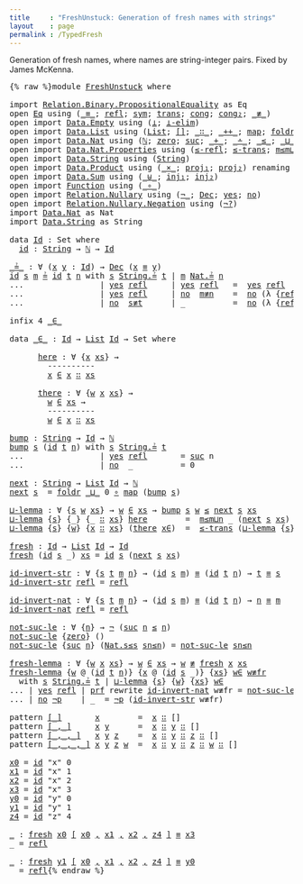 ```yaml
---
title     : "FreshUnstuck: Generation of fresh names with strings"
layout    : page
permalink : /TypedFresh
---
```


Generation of fresh names, where names are string-integer pairs.
Fixed by James McKenna.

<pre class="Agda">{% raw %}<a id="221" class="Keyword">module</a> <a id="228" href="{% endraw %}{{ site.baseurl }}{% link out/FreshUnstuck.md %}{% raw %}" class="Module">FreshUnstuck</a> <a id="241" class="Keyword">where</a>

<a id="248" class="Keyword">import</a> <a id="255" href="https://agda.github.io/agda-stdlib/Relation.Binary.PropositionalEquality.html" class="Module">Relation.Binary.PropositionalEquality</a> <a id="293" class="Symbol">as</a> <a id="296" class="Module">Eq</a>
<a id="299" class="Keyword">open</a> <a id="304" href="https://agda.github.io/agda-stdlib/Relation.Binary.PropositionalEquality.html" class="Module">Eq</a> <a id="307" class="Keyword">using</a> <a id="313" class="Symbol">(</a><a id="314" href="https://agda.github.io/agda-stdlib/Agda.Builtin.Equality.html#83" class="Datatype Operator">_≡_</a><a id="317" class="Symbol">;</a> <a id="319" href="https://agda.github.io/agda-stdlib/Agda.Builtin.Equality.html#140" class="InductiveConstructor">refl</a><a id="323" class="Symbol">;</a> <a id="325" href="https://agda.github.io/agda-stdlib/Relation.Binary.PropositionalEquality.Core.html#565" class="Function">sym</a><a id="328" class="Symbol">;</a> <a id="330" href="https://agda.github.io/agda-stdlib/Relation.Binary.PropositionalEquality.Core.html#632" class="Function">trans</a><a id="335" class="Symbol">;</a> <a id="337" href="https://agda.github.io/agda-stdlib/Relation.Binary.PropositionalEquality.html#981" class="Function">cong</a><a id="341" class="Symbol">;</a> <a id="343" href="https://agda.github.io/agda-stdlib/Relation.Binary.PropositionalEquality.html#1219" class="Function">cong₂</a><a id="348" class="Symbol">;</a> <a id="350" href="https://agda.github.io/agda-stdlib/Relation.Binary.Core.html#4493" class="Function Operator">_≢_</a><a id="353" class="Symbol">)</a>
<a id="355" class="Keyword">open</a> <a id="360" class="Keyword">import</a> <a id="367" href="https://agda.github.io/agda-stdlib/Data.Empty.html" class="Module">Data.Empty</a> <a id="378" class="Keyword">using</a> <a id="384" class="Symbol">(</a><a id="385" href="https://agda.github.io/agda-stdlib/Data.Empty.html#243" class="Datatype">⊥</a><a id="386" class="Symbol">;</a> <a id="388" href="https://agda.github.io/agda-stdlib/Data.Empty.html#360" class="Function">⊥-elim</a><a id="394" class="Symbol">)</a>
<a id="396" class="Keyword">open</a> <a id="401" class="Keyword">import</a> <a id="408" href="https://agda.github.io/agda-stdlib/Data.List.html" class="Module">Data.List</a> <a id="418" class="Keyword">using</a> <a id="424" class="Symbol">(</a><a id="425" href="https://agda.github.io/agda-stdlib/Agda.Builtin.List.html#80" class="Datatype">List</a><a id="429" class="Symbol">;</a> <a id="431" href="https://agda.github.io/agda-stdlib/Data.List.Base.html#7335" class="InductiveConstructor">[]</a><a id="433" class="Symbol">;</a> <a id="435" href="https://agda.github.io/agda-stdlib/Agda.Builtin.List.html#132" class="InductiveConstructor Operator">_∷_</a><a id="438" class="Symbol">;</a> <a id="440" href="https://agda.github.io/agda-stdlib/Data.List.Base.html#1336" class="Function Operator">_++_</a><a id="444" class="Symbol">;</a> <a id="446" href="https://agda.github.io/agda-stdlib/Data.List.Base.html#1002" class="Function">map</a><a id="449" class="Symbol">;</a> <a id="451" href="https://agda.github.io/agda-stdlib/Data.List.Base.html#2325" class="Function">foldr</a><a id="456" class="Symbol">;</a> <a id="458" href="https://agda.github.io/agda-stdlib/Data.List.Base.html#6486" class="Function">filter</a><a id="464" class="Symbol">)</a>
<a id="466" class="Keyword">open</a> <a id="471" class="Keyword">import</a> <a id="478" href="https://agda.github.io/agda-stdlib/Data.Nat.html" class="Module">Data.Nat</a> <a id="487" class="Keyword">using</a> <a id="493" class="Symbol">(</a><a id="494" href="https://agda.github.io/agda-stdlib/Agda.Builtin.Nat.html#97" class="Datatype">ℕ</a><a id="495" class="Symbol">;</a> <a id="497" href="https://agda.github.io/agda-stdlib/Agda.Builtin.Nat.html#115" class="InductiveConstructor">zero</a><a id="501" class="Symbol">;</a> <a id="503" href="https://agda.github.io/agda-stdlib/Agda.Builtin.Nat.html#128" class="InductiveConstructor">suc</a><a id="506" class="Symbol">;</a> <a id="508" href="https://agda.github.io/agda-stdlib/Agda.Builtin.Nat.html#230" class="Primitive Operator">_+_</a><a id="511" class="Symbol">;</a> <a id="513" href="https://agda.github.io/agda-stdlib/Agda.Builtin.Nat.html#320" class="Primitive Operator">_∸_</a><a id="516" class="Symbol">;</a> <a id="518" href="https://agda.github.io/agda-stdlib/Data.Nat.Base.html#802" class="Datatype Operator">_≤_</a><a id="521" class="Symbol">;</a> <a id="523" href="https://agda.github.io/agda-stdlib/Data.Nat.Base.html#2305" class="Function Operator">_⊔_</a><a id="526" class="Symbol">)</a>
<a id="528" class="Keyword">open</a> <a id="533" class="Keyword">import</a> <a id="540" href="https://agda.github.io/agda-stdlib/Data.Nat.Properties.html" class="Module">Data.Nat.Properties</a> <a id="560" class="Keyword">using</a> <a id="566" class="Symbol">(</a><a id="567" href="https://agda.github.io/agda-stdlib/Data.Nat.Properties.html#1888" class="Function">≤-refl</a><a id="573" class="Symbol">;</a> <a id="575" href="https://agda.github.io/agda-stdlib/Data.Nat.Properties.html#2081" class="Function">≤-trans</a><a id="582" class="Symbol">;</a> <a id="584" href="https://agda.github.io/agda-stdlib/Data.Nat.Properties.html#23310" class="Function">m≤m⊔n</a><a id="589" class="Symbol">;</a> <a id="591" href="https://agda.github.io/agda-stdlib/Data.Nat.Properties.html#23436" class="Function">n≤m⊔n</a><a id="596" class="Symbol">;</a> <a id="598" href="https://agda.github.io/agda-stdlib/Data.Nat.Properties.html#3662" class="Function">1+n≰n</a><a id="603" class="Symbol">)</a>
<a id="605" class="Keyword">open</a> <a id="610" class="Keyword">import</a> <a id="617" href="https://agda.github.io/agda-stdlib/Data.String.html" class="Module">Data.String</a> <a id="629" class="Keyword">using</a> <a id="635" class="Symbol">(</a><a id="636" href="https://agda.github.io/agda-stdlib/Agda.Builtin.String.html#165" class="Postulate">String</a><a id="642" class="Symbol">)</a>
<a id="644" class="Keyword">open</a> <a id="649" class="Keyword">import</a> <a id="656" href="https://agda.github.io/agda-stdlib/Data.Product.html" class="Module">Data.Product</a> <a id="669" class="Keyword">using</a> <a id="675" class="Symbol">(</a><a id="676" href="https://agda.github.io/agda-stdlib/Data.Product.html#1329" class="Function Operator">_×_</a><a id="679" class="Symbol">;</a> <a id="681" href="https://agda.github.io/agda-stdlib/Data.Product.html#559" class="Field">proj₁</a><a id="686" class="Symbol">;</a> <a id="688" href="https://agda.github.io/agda-stdlib/Data.Product.html#573" class="Field">proj₂</a><a id="693" class="Symbol">)</a> <a id="695" class="Keyword">renaming</a> <a id="704" class="Symbol">(</a><a id="705" href="https://agda.github.io/agda-stdlib/Data.Product.html#543" class="InductiveConstructor Operator">_,_</a> <a id="709" class="Symbol">to</a> <a id="712" href="https://agda.github.io/agda-stdlib/Data.Product.html#543" class="InductiveConstructor Operator">⟨_,_⟩</a><a id="717" class="Symbol">)</a>
<a id="719" class="Keyword">open</a> <a id="724" class="Keyword">import</a> <a id="731" href="https://agda.github.io/agda-stdlib/Data.Sum.html" class="Module">Data.Sum</a> <a id="740" class="Keyword">using</a> <a id="746" class="Symbol">(</a><a id="747" href="https://agda.github.io/agda-stdlib/Data.Sum.html#508" class="Datatype Operator">_⊎_</a><a id="750" class="Symbol">;</a> <a id="752" href="https://agda.github.io/agda-stdlib/Data.Sum.html#564" class="InductiveConstructor">inj₁</a><a id="756" class="Symbol">;</a> <a id="758" href="https://agda.github.io/agda-stdlib/Data.Sum.html#589" class="InductiveConstructor">inj₂</a><a id="762" class="Symbol">)</a>
<a id="764" class="Keyword">open</a> <a id="769" class="Keyword">import</a> <a id="776" href="https://agda.github.io/agda-stdlib/Function.html" class="Module">Function</a> <a id="785" class="Keyword">using</a> <a id="791" class="Symbol">(</a><a id="792" href="https://agda.github.io/agda-stdlib/Function.html#748" class="Function Operator">_∘_</a><a id="795" class="Symbol">)</a>
<a id="797" class="Keyword">open</a> <a id="802" class="Keyword">import</a> <a id="809" href="https://agda.github.io/agda-stdlib/Relation.Nullary.html" class="Module">Relation.Nullary</a> <a id="826" class="Keyword">using</a> <a id="832" class="Symbol">(</a><a id="833" href="https://agda.github.io/agda-stdlib/Relation.Nullary.html#464" class="Function Operator">¬_</a><a id="835" class="Symbol">;</a> <a id="837" href="https://agda.github.io/agda-stdlib/Relation.Nullary.html#534" class="Datatype">Dec</a><a id="840" class="Symbol">;</a> <a id="842" href="https://agda.github.io/agda-stdlib/Relation.Nullary.html#570" class="InductiveConstructor">yes</a><a id="845" class="Symbol">;</a> <a id="847" href="https://agda.github.io/agda-stdlib/Relation.Nullary.html#597" class="InductiveConstructor">no</a><a id="849" class="Symbol">)</a>
<a id="851" class="Keyword">open</a> <a id="856" class="Keyword">import</a> <a id="863" href="https://agda.github.io/agda-stdlib/Relation.Nullary.Negation.html" class="Module">Relation.Nullary.Negation</a> <a id="889" class="Keyword">using</a> <a id="895" class="Symbol">(</a><a id="896" href="https://agda.github.io/agda-stdlib/Relation.Nullary.Negation.html#986" class="Function">¬?</a><a id="898" class="Symbol">)</a>
<a id="900" class="Keyword">import</a> <a id="907" href="https://agda.github.io/agda-stdlib/Data.Nat.html" class="Module">Data.Nat</a> <a id="916" class="Symbol">as</a> <a id="919" class="Module">Nat</a>
<a id="923" class="Keyword">import</a> <a id="930" href="https://agda.github.io/agda-stdlib/Data.String.html" class="Module">Data.String</a> <a id="942" class="Symbol">as</a> <a id="945" class="Module">String</a>

<a id="953" class="Keyword">data</a> <a id="Id"></a><a id="958" href="{% endraw %}{{ site.baseurl }}{% link out/FreshUnstuck.md %}{% raw %}#958" class="Datatype">Id</a> <a id="961" class="Symbol">:</a> <a id="963" class="PrimitiveType">Set</a> <a id="967" class="Keyword">where</a>
  <a id="Id.id"></a><a id="975" href="{% endraw %}{{ site.baseurl }}{% link out/FreshUnstuck.md %}{% raw %}#975" class="InductiveConstructor">id</a> <a id="978" class="Symbol">:</a> <a id="980" href="https://agda.github.io/agda-stdlib/Agda.Builtin.String.html#165" class="Postulate">String</a> <a id="987" class="Symbol">→</a> <a id="989" href="https://agda.github.io/agda-stdlib/Agda.Builtin.Nat.html#97" class="Datatype">ℕ</a> <a id="991" class="Symbol">→</a> <a id="993" href="{% endraw %}{{ site.baseurl }}{% link out/FreshUnstuck.md %}{% raw %}#958" class="Datatype">Id</a>

<a id="_≟_"></a><a id="997" href="{% endraw %}{{ site.baseurl }}{% link out/FreshUnstuck.md %}{% raw %}#997" class="Function Operator">_≟_</a> <a id="1001" class="Symbol">:</a> <a id="1003" class="Symbol">∀</a> <a id="1005" class="Symbol">(</a><a id="1006" href="{% endraw %}{{ site.baseurl }}{% link out/FreshUnstuck.md %}{% raw %}#1006" class="Bound">x</a> <a id="1008" href="{% endraw %}{{ site.baseurl }}{% link out/FreshUnstuck.md %}{% raw %}#1008" class="Bound">y</a> <a id="1010" class="Symbol">:</a> <a id="1012" href="{% endraw %}{{ site.baseurl }}{% link out/FreshUnstuck.md %}{% raw %}#958" class="Datatype">Id</a><a id="1014" class="Symbol">)</a> <a id="1016" class="Symbol">→</a> <a id="1018" href="https://agda.github.io/agda-stdlib/Relation.Nullary.html#534" class="Datatype">Dec</a> <a id="1022" class="Symbol">(</a><a id="1023" href="{% endraw %}{{ site.baseurl }}{% link out/FreshUnstuck.md %}{% raw %}#1006" class="Bound">x</a> <a id="1025" href="https://agda.github.io/agda-stdlib/Agda.Builtin.Equality.html#83" class="Datatype Operator">≡</a> <a id="1027" href="{% endraw %}{{ site.baseurl }}{% link out/FreshUnstuck.md %}{% raw %}#1008" class="Bound">y</a><a id="1028" class="Symbol">)</a>
<a id="1030" href="{% endraw %}{{ site.baseurl }}{% link out/FreshUnstuck.md %}{% raw %}#975" class="InductiveConstructor">id</a> <a id="1033" href="{% endraw %}{{ site.baseurl }}{% link out/FreshUnstuck.md %}{% raw %}#1033" class="Bound">s</a> <a id="1035" href="{% endraw %}{{ site.baseurl }}{% link out/FreshUnstuck.md %}{% raw %}#1035" class="Bound">m</a> <a id="1037" href="{% endraw %}{{ site.baseurl }}{% link out/FreshUnstuck.md %}{% raw %}#997" class="Function Operator">≟</a> <a id="1039" href="{% endraw %}{{ site.baseurl }}{% link out/FreshUnstuck.md %}{% raw %}#975" class="InductiveConstructor">id</a> <a id="1042" href="{% endraw %}{{ site.baseurl }}{% link out/FreshUnstuck.md %}{% raw %}#1042" class="Bound">t</a> <a id="1044" href="{% endraw %}{{ site.baseurl }}{% link out/FreshUnstuck.md %}{% raw %}#1044" class="Bound">n</a> <a id="1046" class="Keyword">with</a> <a id="1051" href="{% endraw %}{{ site.baseurl }}{% link out/FreshUnstuck.md %}{% raw %}#1033" class="Bound">s</a> <a id="1053" href="https://agda.github.io/agda-stdlib/Data.String.html#1195" class="Function Operator">String.≟</a> <a id="1062" href="{% endraw %}{{ site.baseurl }}{% link out/FreshUnstuck.md %}{% raw %}#1042" class="Bound">t</a> <a id="1064" class="Symbol">|</a> <a id="1066" href="{% endraw %}{{ site.baseurl }}{% link out/FreshUnstuck.md %}{% raw %}#1035" class="Bound">m</a> <a id="1068" href="https://agda.github.io/agda-stdlib/Data.Nat.Base.html#2869" class="Function Operator">Nat.≟</a> <a id="1074" href="{% endraw %}{{ site.baseurl }}{% link out/FreshUnstuck.md %}{% raw %}#1044" class="Bound">n</a>
<a id="1076" class="Symbol">...</a>                <a id="1095" class="Symbol">|</a> <a id="1097" href="https://agda.github.io/agda-stdlib/Relation.Nullary.html#570" class="InductiveConstructor">yes</a> <a id="1101" href="https://agda.github.io/agda-stdlib/Agda.Builtin.Equality.html#140" class="InductiveConstructor">refl</a>     <a id="1110" class="Symbol">|</a> <a id="1112" href="https://agda.github.io/agda-stdlib/Relation.Nullary.html#570" class="InductiveConstructor">yes</a> <a id="1116" href="https://agda.github.io/agda-stdlib/Agda.Builtin.Equality.html#140" class="InductiveConstructor">refl</a>   <a id="1123" class="Symbol">=</a>  <a id="1126" href="https://agda.github.io/agda-stdlib/Relation.Nullary.html#570" class="InductiveConstructor">yes</a> <a id="1130" href="https://agda.github.io/agda-stdlib/Agda.Builtin.Equality.html#140" class="InductiveConstructor">refl</a>
<a id="1135" class="Symbol">...</a>                <a id="1154" class="Symbol">|</a> <a id="1156" href="https://agda.github.io/agda-stdlib/Relation.Nullary.html#570" class="InductiveConstructor">yes</a> <a id="1160" href="https://agda.github.io/agda-stdlib/Agda.Builtin.Equality.html#140" class="InductiveConstructor">refl</a>     <a id="1169" class="Symbol">|</a> <a id="1171" href="https://agda.github.io/agda-stdlib/Relation.Nullary.html#597" class="InductiveConstructor">no</a>  <a id="1175" href="{% endraw %}{{ site.baseurl }}{% link out/FreshUnstuck.md %}{% raw %}#1175" class="Bound">m≢n</a>    <a id="1182" class="Symbol">=</a>  <a id="1185" href="https://agda.github.io/agda-stdlib/Relation.Nullary.html#597" class="InductiveConstructor">no</a> <a id="1188" class="Symbol">(λ</a> <a id="1191" class="Symbol">{</a><a id="1192" href="https://agda.github.io/agda-stdlib/Agda.Builtin.Equality.html#140" class="InductiveConstructor">refl</a> <a id="1197" class="Symbol">→</a> <a id="1199" href="{% endraw %}{{ site.baseurl }}{% link out/FreshUnstuck.md %}{% raw %}#1175" class="Bound">m≢n</a> <a id="1203" href="https://agda.github.io/agda-stdlib/Agda.Builtin.Equality.html#140" class="InductiveConstructor">refl</a><a id="1207" class="Symbol">})</a>
<a id="1210" class="Symbol">...</a>                <a id="1229" class="Symbol">|</a> <a id="1231" href="https://agda.github.io/agda-stdlib/Relation.Nullary.html#597" class="InductiveConstructor">no</a>  <a id="1235" href="{% endraw %}{{ site.baseurl }}{% link out/FreshUnstuck.md %}{% raw %}#1235" class="Bound">s≢t</a>      <a id="1244" class="Symbol">|</a> <a id="1246" class="Symbol">_</a>          <a id="1257" class="Symbol">=</a>  <a id="1260" href="https://agda.github.io/agda-stdlib/Relation.Nullary.html#597" class="InductiveConstructor">no</a> <a id="1263" class="Symbol">(λ</a> <a id="1266" class="Symbol">{</a><a id="1267" href="https://agda.github.io/agda-stdlib/Agda.Builtin.Equality.html#140" class="InductiveConstructor">refl</a> <a id="1272" class="Symbol">→</a> <a id="1274" href="{% endraw %}{{ site.baseurl }}{% link out/FreshUnstuck.md %}{% raw %}#1235" class="Bound">s≢t</a> <a id="1278" href="https://agda.github.io/agda-stdlib/Agda.Builtin.Equality.html#140" class="InductiveConstructor">refl</a><a id="1282" class="Symbol">})</a>

<a id="1286" class="Keyword">infix</a> <a id="1292" class="Number">4</a> <a id="1294" href="{% endraw %}{{ site.baseurl }}{% link out/FreshUnstuck.md %}{% raw %}#1304" class="Datatype Operator">_∈_</a>

<a id="1299" class="Keyword">data</a> <a id="_∈_"></a><a id="1304" href="{% endraw %}{{ site.baseurl }}{% link out/FreshUnstuck.md %}{% raw %}#1304" class="Datatype Operator">_∈_</a> <a id="1308" class="Symbol">:</a> <a id="1310" href="{% endraw %}{{ site.baseurl }}{% link out/FreshUnstuck.md %}{% raw %}#958" class="Datatype">Id</a> <a id="1313" class="Symbol">→</a> <a id="1315" href="https://agda.github.io/agda-stdlib/Agda.Builtin.List.html#80" class="Datatype">List</a> <a id="1320" href="{% endraw %}{{ site.baseurl }}{% link out/FreshUnstuck.md %}{% raw %}#958" class="Datatype">Id</a> <a id="1323" class="Symbol">→</a> <a id="1325" class="PrimitiveType">Set</a> <a id="1329" class="Keyword">where</a>

      <a id="_∈_.here"></a><a id="1342" href="{% endraw %}{{ site.baseurl }}{% link out/FreshUnstuck.md %}{% raw %}#1342" class="InductiveConstructor">here</a> <a id="1347" class="Symbol">:</a> <a id="1349" class="Symbol">∀</a> <a id="1351" class="Symbol">{</a><a id="1352" href="{% endraw %}{{ site.baseurl }}{% link out/FreshUnstuck.md %}{% raw %}#1352" class="Bound">x</a> <a id="1354" href="{% endraw %}{{ site.baseurl }}{% link out/FreshUnstuck.md %}{% raw %}#1354" class="Bound">xs</a><a id="1356" class="Symbol">}</a> <a id="1358" class="Symbol">→</a>
        <a id="1368" class="Comment">----------</a>
        <a id="1387" href="{% endraw %}{{ site.baseurl }}{% link out/FreshUnstuck.md %}{% raw %}#1352" class="Bound">x</a> <a id="1389" href="{% endraw %}{{ site.baseurl }}{% link out/FreshUnstuck.md %}{% raw %}#1304" class="Datatype Operator">∈</a> <a id="1391" href="{% endraw %}{{ site.baseurl }}{% link out/FreshUnstuck.md %}{% raw %}#1352" class="Bound">x</a> <a id="1393" href="https://agda.github.io/agda-stdlib/Agda.Builtin.List.html#132" class="InductiveConstructor Operator">∷</a> <a id="1395" href="{% endraw %}{{ site.baseurl }}{% link out/FreshUnstuck.md %}{% raw %}#1354" class="Bound">xs</a>
        
      <a id="_∈_.there"></a><a id="1413" href="{% endraw %}{{ site.baseurl }}{% link out/FreshUnstuck.md %}{% raw %}#1413" class="InductiveConstructor">there</a> <a id="1419" class="Symbol">:</a> <a id="1421" class="Symbol">∀</a> <a id="1423" class="Symbol">{</a><a id="1424" href="{% endraw %}{{ site.baseurl }}{% link out/FreshUnstuck.md %}{% raw %}#1424" class="Bound">w</a> <a id="1426" href="{% endraw %}{{ site.baseurl }}{% link out/FreshUnstuck.md %}{% raw %}#1426" class="Bound">x</a> <a id="1428" href="{% endraw %}{{ site.baseurl }}{% link out/FreshUnstuck.md %}{% raw %}#1428" class="Bound">xs</a><a id="1430" class="Symbol">}</a> <a id="1432" class="Symbol">→</a>
        <a id="1442" href="{% endraw %}{{ site.baseurl }}{% link out/FreshUnstuck.md %}{% raw %}#1424" class="Bound">w</a> <a id="1444" href="{% endraw %}{{ site.baseurl }}{% link out/FreshUnstuck.md %}{% raw %}#1304" class="Datatype Operator">∈</a> <a id="1446" href="{% endraw %}{{ site.baseurl }}{% link out/FreshUnstuck.md %}{% raw %}#1428" class="Bound">xs</a> <a id="1449" class="Symbol">→</a>
        <a id="1459" class="Comment">----------</a>
        <a id="1478" href="{% endraw %}{{ site.baseurl }}{% link out/FreshUnstuck.md %}{% raw %}#1424" class="Bound">w</a> <a id="1480" href="{% endraw %}{{ site.baseurl }}{% link out/FreshUnstuck.md %}{% raw %}#1304" class="Datatype Operator">∈</a> <a id="1482" href="{% endraw %}{{ site.baseurl }}{% link out/FreshUnstuck.md %}{% raw %}#1426" class="Bound">x</a> <a id="1484" href="https://agda.github.io/agda-stdlib/Agda.Builtin.List.html#132" class="InductiveConstructor Operator">∷</a> <a id="1486" href="{% endraw %}{{ site.baseurl }}{% link out/FreshUnstuck.md %}{% raw %}#1428" class="Bound">xs</a>

<a id="bump"></a><a id="1490" href="{% endraw %}{{ site.baseurl }}{% link out/FreshUnstuck.md %}{% raw %}#1490" class="Function">bump</a> <a id="1495" class="Symbol">:</a> <a id="1497" href="https://agda.github.io/agda-stdlib/Agda.Builtin.String.html#165" class="Postulate">String</a> <a id="1504" class="Symbol">→</a> <a id="1506" href="{% endraw %}{{ site.baseurl }}{% link out/FreshUnstuck.md %}{% raw %}#958" class="Datatype">Id</a> <a id="1509" class="Symbol">→</a> <a id="1511" href="https://agda.github.io/agda-stdlib/Agda.Builtin.Nat.html#97" class="Datatype">ℕ</a>
<a id="1513" href="{% endraw %}{{ site.baseurl }}{% link out/FreshUnstuck.md %}{% raw %}#1490" class="Function">bump</a> <a id="1518" href="{% endraw %}{{ site.baseurl }}{% link out/FreshUnstuck.md %}{% raw %}#1518" class="Bound">s</a> <a id="1520" class="Symbol">(</a><a id="1521" href="{% endraw %}{{ site.baseurl }}{% link out/FreshUnstuck.md %}{% raw %}#975" class="InductiveConstructor">id</a> <a id="1524" href="{% endraw %}{{ site.baseurl }}{% link out/FreshUnstuck.md %}{% raw %}#1524" class="Bound">t</a> <a id="1526" href="{% endraw %}{{ site.baseurl }}{% link out/FreshUnstuck.md %}{% raw %}#1526" class="Bound">n</a><a id="1527" class="Symbol">)</a> <a id="1529" class="Keyword">with</a> <a id="1534" href="{% endraw %}{{ site.baseurl }}{% link out/FreshUnstuck.md %}{% raw %}#1518" class="Bound">s</a> <a id="1536" href="https://agda.github.io/agda-stdlib/Data.String.html#1195" class="Function Operator">String.≟</a> <a id="1545" href="{% endraw %}{{ site.baseurl }}{% link out/FreshUnstuck.md %}{% raw %}#1524" class="Bound">t</a>
<a id="1547" class="Symbol">...</a>                <a id="1566" class="Symbol">|</a> <a id="1568" href="https://agda.github.io/agda-stdlib/Relation.Nullary.html#570" class="InductiveConstructor">yes</a> <a id="1572" href="https://agda.github.io/agda-stdlib/Agda.Builtin.Equality.html#140" class="InductiveConstructor">refl</a>       <a id="1583" class="Symbol">=</a> <a id="1585" href="https://agda.github.io/agda-stdlib/Agda.Builtin.Nat.html#128" class="InductiveConstructor">suc</a> <a id="1589" class="Bound">n</a>
<a id="1591" class="Symbol">...</a>                <a id="1610" class="Symbol">|</a> <a id="1612" href="https://agda.github.io/agda-stdlib/Relation.Nullary.html#597" class="InductiveConstructor">no</a>  <a id="1616" class="Symbol">_</a>          <a id="1627" class="Symbol">=</a> <a id="1629" class="Number">0</a>

<a id="next"></a><a id="1632" href="{% endraw %}{{ site.baseurl }}{% link out/FreshUnstuck.md %}{% raw %}#1632" class="Function">next</a> <a id="1637" class="Symbol">:</a> <a id="1639" href="https://agda.github.io/agda-stdlib/Agda.Builtin.String.html#165" class="Postulate">String</a> <a id="1646" class="Symbol">→</a> <a id="1648" href="https://agda.github.io/agda-stdlib/Agda.Builtin.List.html#80" class="Datatype">List</a> <a id="1653" href="{% endraw %}{{ site.baseurl }}{% link out/FreshUnstuck.md %}{% raw %}#958" class="Datatype">Id</a> <a id="1656" class="Symbol">→</a> <a id="1658" href="https://agda.github.io/agda-stdlib/Agda.Builtin.Nat.html#97" class="Datatype">ℕ</a>
<a id="1660" href="{% endraw %}{{ site.baseurl }}{% link out/FreshUnstuck.md %}{% raw %}#1632" class="Function">next</a> <a id="1665" href="{% endraw %}{{ site.baseurl }}{% link out/FreshUnstuck.md %}{% raw %}#1665" class="Bound">s</a>  <a id="1668" class="Symbol">=</a> <a id="1670" href="https://agda.github.io/agda-stdlib/Data.List.Base.html#2325" class="Function">foldr</a> <a id="1676" href="https://agda.github.io/agda-stdlib/Data.Nat.Base.html#2305" class="Function Operator">_⊔_</a> <a id="1680" class="Number">0</a> <a id="1682" href="https://agda.github.io/agda-stdlib/Function.html#748" class="Function Operator">∘</a> <a id="1684" href="https://agda.github.io/agda-stdlib/Data.List.Base.html#1002" class="Function">map</a> <a id="1688" class="Symbol">(</a><a id="1689" href="{% endraw %}{{ site.baseurl }}{% link out/FreshUnstuck.md %}{% raw %}#1490" class="Function">bump</a> <a id="1694" href="{% endraw %}{{ site.baseurl }}{% link out/FreshUnstuck.md %}{% raw %}#1665" class="Bound">s</a><a id="1695" class="Symbol">)</a>

<a id="⊔-lemma"></a><a id="1698" href="{% endraw %}{{ site.baseurl }}{% link out/FreshUnstuck.md %}{% raw %}#1698" class="Function">⊔-lemma</a> <a id="1706" class="Symbol">:</a> <a id="1708" class="Symbol">∀</a> <a id="1710" class="Symbol">{</a><a id="1711" href="{% endraw %}{{ site.baseurl }}{% link out/FreshUnstuck.md %}{% raw %}#1711" class="Bound">s</a> <a id="1713" href="{% endraw %}{{ site.baseurl }}{% link out/FreshUnstuck.md %}{% raw %}#1713" class="Bound">w</a> <a id="1715" href="{% endraw %}{{ site.baseurl }}{% link out/FreshUnstuck.md %}{% raw %}#1715" class="Bound">xs</a><a id="1717" class="Symbol">}</a> <a id="1719" class="Symbol">→</a> <a id="1721" href="{% endraw %}{{ site.baseurl }}{% link out/FreshUnstuck.md %}{% raw %}#1713" class="Bound">w</a> <a id="1723" href="{% endraw %}{{ site.baseurl }}{% link out/FreshUnstuck.md %}{% raw %}#1304" class="Datatype Operator">∈</a> <a id="1725" href="{% endraw %}{{ site.baseurl }}{% link out/FreshUnstuck.md %}{% raw %}#1715" class="Bound">xs</a> <a id="1728" class="Symbol">→</a> <a id="1730" href="{% endraw %}{{ site.baseurl }}{% link out/FreshUnstuck.md %}{% raw %}#1490" class="Function">bump</a> <a id="1735" href="{% endraw %}{{ site.baseurl }}{% link out/FreshUnstuck.md %}{% raw %}#1711" class="Bound">s</a> <a id="1737" href="{% endraw %}{{ site.baseurl }}{% link out/FreshUnstuck.md %}{% raw %}#1713" class="Bound">w</a> <a id="1739" href="https://agda.github.io/agda-stdlib/Data.Nat.Base.html#802" class="Datatype Operator">≤</a> <a id="1741" href="{% endraw %}{{ site.baseurl }}{% link out/FreshUnstuck.md %}{% raw %}#1632" class="Function">next</a> <a id="1746" href="{% endraw %}{{ site.baseurl }}{% link out/FreshUnstuck.md %}{% raw %}#1711" class="Bound">s</a> <a id="1748" href="{% endraw %}{{ site.baseurl }}{% link out/FreshUnstuck.md %}{% raw %}#1715" class="Bound">xs</a>
<a id="1751" href="{% endraw %}{{ site.baseurl }}{% link out/FreshUnstuck.md %}{% raw %}#1698" class="Function">⊔-lemma</a> <a id="1759" class="Symbol">{</a><a id="1760" href="{% endraw %}{{ site.baseurl }}{% link out/FreshUnstuck.md %}{% raw %}#1760" class="Bound">s</a><a id="1761" class="Symbol">}</a> <a id="1763" class="Symbol">{_}</a> <a id="1767" class="Symbol">{_</a> <a id="1770" href="https://agda.github.io/agda-stdlib/Agda.Builtin.List.html#132" class="InductiveConstructor Operator">∷</a> <a id="1772" href="{% endraw %}{{ site.baseurl }}{% link out/FreshUnstuck.md %}{% raw %}#1772" class="Bound">xs</a><a id="1774" class="Symbol">}</a> <a id="1776" href="{% endraw %}{{ site.baseurl }}{% link out/FreshUnstuck.md %}{% raw %}#1342" class="InductiveConstructor">here</a>        <a id="1788" class="Symbol">=</a>  <a id="1791" href="https://agda.github.io/agda-stdlib/Data.Nat.Properties.html#23310" class="Function">m≤m⊔n</a> <a id="1797" class="Symbol">_</a> <a id="1799" class="Symbol">(</a><a id="1800" href="{% endraw %}{{ site.baseurl }}{% link out/FreshUnstuck.md %}{% raw %}#1632" class="Function">next</a> <a id="1805" href="{% endraw %}{{ site.baseurl }}{% link out/FreshUnstuck.md %}{% raw %}#1760" class="Bound">s</a> <a id="1807" href="{% endraw %}{{ site.baseurl }}{% link out/FreshUnstuck.md %}{% raw %}#1772" class="Bound">xs</a><a id="1809" class="Symbol">)</a>
<a id="1811" href="{% endraw %}{{ site.baseurl }}{% link out/FreshUnstuck.md %}{% raw %}#1698" class="Function">⊔-lemma</a> <a id="1819" class="Symbol">{</a><a id="1820" href="{% endraw %}{{ site.baseurl }}{% link out/FreshUnstuck.md %}{% raw %}#1820" class="Bound">s</a><a id="1821" class="Symbol">}</a> <a id="1823" class="Symbol">{</a><a id="1824" href="{% endraw %}{{ site.baseurl }}{% link out/FreshUnstuck.md %}{% raw %}#1824" class="Bound">w</a><a id="1825" class="Symbol">}</a> <a id="1827" class="Symbol">{</a><a id="1828" href="{% endraw %}{{ site.baseurl }}{% link out/FreshUnstuck.md %}{% raw %}#1828" class="Bound">x</a> <a id="1830" href="https://agda.github.io/agda-stdlib/Agda.Builtin.List.html#132" class="InductiveConstructor Operator">∷</a> <a id="1832" href="{% endraw %}{{ site.baseurl }}{% link out/FreshUnstuck.md %}{% raw %}#1832" class="Bound">xs</a><a id="1834" class="Symbol">}</a> <a id="1836" class="Symbol">(</a><a id="1837" href="{% endraw %}{{ site.baseurl }}{% link out/FreshUnstuck.md %}{% raw %}#1413" class="InductiveConstructor">there</a> <a id="1843" href="{% endraw %}{{ site.baseurl }}{% link out/FreshUnstuck.md %}{% raw %}#1843" class="Bound">x∈</a><a id="1845" class="Symbol">)</a>  <a id="1848" class="Symbol">=</a>  <a id="1851" href="https://agda.github.io/agda-stdlib/Data.Nat.Properties.html#2081" class="Function">≤-trans</a> <a id="1859" class="Symbol">(</a><a id="1860" href="{% endraw %}{{ site.baseurl }}{% link out/FreshUnstuck.md %}{% raw %}#1698" class="Function">⊔-lemma</a> <a id="1868" class="Symbol">{</a><a id="1869" href="{% endraw %}{{ site.baseurl }}{% link out/FreshUnstuck.md %}{% raw %}#1820" class="Bound">s</a><a id="1870" class="Symbol">}</a> <a id="1872" class="Symbol">{</a><a id="1873" href="{% endraw %}{{ site.baseurl }}{% link out/FreshUnstuck.md %}{% raw %}#1824" class="Bound">w</a><a id="1874" class="Symbol">}</a> <a id="1876" href="{% endraw %}{{ site.baseurl }}{% link out/FreshUnstuck.md %}{% raw %}#1843" class="Bound">x∈</a><a id="1878" class="Symbol">)</a> <a id="1880" class="Symbol">(</a><a id="1881" href="https://agda.github.io/agda-stdlib/Data.Nat.Properties.html#23436" class="Function">n≤m⊔n</a> <a id="1887" class="Symbol">(</a><a id="1888" href="{% endraw %}{{ site.baseurl }}{% link out/FreshUnstuck.md %}{% raw %}#1490" class="Function">bump</a> <a id="1893" href="{% endraw %}{{ site.baseurl }}{% link out/FreshUnstuck.md %}{% raw %}#1820" class="Bound">s</a> <a id="1895" href="{% endraw %}{{ site.baseurl }}{% link out/FreshUnstuck.md %}{% raw %}#1828" class="Bound">x</a><a id="1896" class="Symbol">)</a> <a id="1898" class="Symbol">(</a><a id="1899" href="{% endraw %}{{ site.baseurl }}{% link out/FreshUnstuck.md %}{% raw %}#1632" class="Function">next</a> <a id="1904" href="{% endraw %}{{ site.baseurl }}{% link out/FreshUnstuck.md %}{% raw %}#1820" class="Bound">s</a> <a id="1906" href="{% endraw %}{{ site.baseurl }}{% link out/FreshUnstuck.md %}{% raw %}#1832" class="Bound">xs</a><a id="1908" class="Symbol">))</a> 

<a id="fresh"></a><a id="1913" href="{% endraw %}{{ site.baseurl }}{% link out/FreshUnstuck.md %}{% raw %}#1913" class="Function">fresh</a> <a id="1919" class="Symbol">:</a> <a id="1921" href="{% endraw %}{{ site.baseurl }}{% link out/FreshUnstuck.md %}{% raw %}#958" class="Datatype">Id</a> <a id="1924" class="Symbol">→</a> <a id="1926" href="https://agda.github.io/agda-stdlib/Agda.Builtin.List.html#80" class="Datatype">List</a> <a id="1931" href="{% endraw %}{{ site.baseurl }}{% link out/FreshUnstuck.md %}{% raw %}#958" class="Datatype">Id</a> <a id="1934" class="Symbol">→</a> <a id="1936" href="{% endraw %}{{ site.baseurl }}{% link out/FreshUnstuck.md %}{% raw %}#958" class="Datatype">Id</a>
<a id="1939" href="{% endraw %}{{ site.baseurl }}{% link out/FreshUnstuck.md %}{% raw %}#1913" class="Function">fresh</a> <a id="1945" class="Symbol">(</a><a id="1946" href="{% endraw %}{{ site.baseurl }}{% link out/FreshUnstuck.md %}{% raw %}#975" class="InductiveConstructor">id</a> <a id="1949" href="{% endraw %}{{ site.baseurl }}{% link out/FreshUnstuck.md %}{% raw %}#1949" class="Bound">s</a> <a id="1951" class="Symbol">_)</a> <a id="1954" href="{% endraw %}{{ site.baseurl }}{% link out/FreshUnstuck.md %}{% raw %}#1954" class="Bound">xs</a> <a id="1957" class="Symbol">=</a> <a id="1959" href="{% endraw %}{{ site.baseurl }}{% link out/FreshUnstuck.md %}{% raw %}#975" class="InductiveConstructor">id</a> <a id="1962" href="{% endraw %}{{ site.baseurl }}{% link out/FreshUnstuck.md %}{% raw %}#1949" class="Bound">s</a> <a id="1964" class="Symbol">(</a><a id="1965" href="{% endraw %}{{ site.baseurl }}{% link out/FreshUnstuck.md %}{% raw %}#1632" class="Function">next</a> <a id="1970" href="{% endraw %}{{ site.baseurl }}{% link out/FreshUnstuck.md %}{% raw %}#1949" class="Bound">s</a> <a id="1972" href="{% endraw %}{{ site.baseurl }}{% link out/FreshUnstuck.md %}{% raw %}#1954" class="Bound">xs</a><a id="1974" class="Symbol">)</a>

<a id="id-invert-str"></a><a id="1977" href="{% endraw %}{{ site.baseurl }}{% link out/FreshUnstuck.md %}{% raw %}#1977" class="Function">id-invert-str</a> <a id="1991" class="Symbol">:</a> <a id="1993" class="Symbol">∀</a> <a id="1995" class="Symbol">{</a><a id="1996" href="{% endraw %}{{ site.baseurl }}{% link out/FreshUnstuck.md %}{% raw %}#1996" class="Bound">s</a> <a id="1998" href="{% endraw %}{{ site.baseurl }}{% link out/FreshUnstuck.md %}{% raw %}#1998" class="Bound">t</a> <a id="2000" href="{% endraw %}{{ site.baseurl }}{% link out/FreshUnstuck.md %}{% raw %}#2000" class="Bound">m</a> <a id="2002" href="{% endraw %}{{ site.baseurl }}{% link out/FreshUnstuck.md %}{% raw %}#2002" class="Bound">n</a><a id="2003" class="Symbol">}</a> <a id="2005" class="Symbol">→</a> <a id="2007" class="Symbol">(</a><a id="2008" href="{% endraw %}{{ site.baseurl }}{% link out/FreshUnstuck.md %}{% raw %}#975" class="InductiveConstructor">id</a> <a id="2011" href="{% endraw %}{{ site.baseurl }}{% link out/FreshUnstuck.md %}{% raw %}#1996" class="Bound">s</a> <a id="2013" href="{% endraw %}{{ site.baseurl }}{% link out/FreshUnstuck.md %}{% raw %}#2000" class="Bound">m</a><a id="2014" class="Symbol">)</a> <a id="2016" href="https://agda.github.io/agda-stdlib/Agda.Builtin.Equality.html#83" class="Datatype Operator">≡</a> <a id="2018" class="Symbol">(</a><a id="2019" href="{% endraw %}{{ site.baseurl }}{% link out/FreshUnstuck.md %}{% raw %}#975" class="InductiveConstructor">id</a> <a id="2022" href="{% endraw %}{{ site.baseurl }}{% link out/FreshUnstuck.md %}{% raw %}#1998" class="Bound">t</a> <a id="2024" href="{% endraw %}{{ site.baseurl }}{% link out/FreshUnstuck.md %}{% raw %}#2002" class="Bound">n</a><a id="2025" class="Symbol">)</a> <a id="2027" class="Symbol">→</a> <a id="2029" href="{% endraw %}{{ site.baseurl }}{% link out/FreshUnstuck.md %}{% raw %}#1998" class="Bound">t</a> <a id="2031" href="https://agda.github.io/agda-stdlib/Agda.Builtin.Equality.html#83" class="Datatype Operator">≡</a> <a id="2033" href="{% endraw %}{{ site.baseurl }}{% link out/FreshUnstuck.md %}{% raw %}#1996" class="Bound">s</a>
<a id="2035" href="{% endraw %}{{ site.baseurl }}{% link out/FreshUnstuck.md %}{% raw %}#1977" class="Function">id-invert-str</a> <a id="2049" href="https://agda.github.io/agda-stdlib/Agda.Builtin.Equality.html#140" class="InductiveConstructor">refl</a> <a id="2054" class="Symbol">=</a> <a id="2056" href="https://agda.github.io/agda-stdlib/Agda.Builtin.Equality.html#140" class="InductiveConstructor">refl</a> 

<a id="id-invert-nat"></a><a id="2063" href="{% endraw %}{{ site.baseurl }}{% link out/FreshUnstuck.md %}{% raw %}#2063" class="Function">id-invert-nat</a> <a id="2077" class="Symbol">:</a> <a id="2079" class="Symbol">∀</a> <a id="2081" class="Symbol">{</a><a id="2082" href="{% endraw %}{{ site.baseurl }}{% link out/FreshUnstuck.md %}{% raw %}#2082" class="Bound">s</a> <a id="2084" href="{% endraw %}{{ site.baseurl }}{% link out/FreshUnstuck.md %}{% raw %}#2084" class="Bound">t</a> <a id="2086" href="{% endraw %}{{ site.baseurl }}{% link out/FreshUnstuck.md %}{% raw %}#2086" class="Bound">m</a> <a id="2088" href="{% endraw %}{{ site.baseurl }}{% link out/FreshUnstuck.md %}{% raw %}#2088" class="Bound">n</a><a id="2089" class="Symbol">}</a> <a id="2091" class="Symbol">→</a> <a id="2093" class="Symbol">(</a><a id="2094" href="{% endraw %}{{ site.baseurl }}{% link out/FreshUnstuck.md %}{% raw %}#975" class="InductiveConstructor">id</a> <a id="2097" href="{% endraw %}{{ site.baseurl }}{% link out/FreshUnstuck.md %}{% raw %}#2082" class="Bound">s</a> <a id="2099" href="{% endraw %}{{ site.baseurl }}{% link out/FreshUnstuck.md %}{% raw %}#2086" class="Bound">m</a><a id="2100" class="Symbol">)</a> <a id="2102" href="https://agda.github.io/agda-stdlib/Agda.Builtin.Equality.html#83" class="Datatype Operator">≡</a> <a id="2104" class="Symbol">(</a><a id="2105" href="{% endraw %}{{ site.baseurl }}{% link out/FreshUnstuck.md %}{% raw %}#975" class="InductiveConstructor">id</a> <a id="2108" href="{% endraw %}{{ site.baseurl }}{% link out/FreshUnstuck.md %}{% raw %}#2084" class="Bound">t</a> <a id="2110" href="{% endraw %}{{ site.baseurl }}{% link out/FreshUnstuck.md %}{% raw %}#2088" class="Bound">n</a><a id="2111" class="Symbol">)</a> <a id="2113" class="Symbol">→</a> <a id="2115" href="{% endraw %}{{ site.baseurl }}{% link out/FreshUnstuck.md %}{% raw %}#2088" class="Bound">n</a> <a id="2117" href="https://agda.github.io/agda-stdlib/Agda.Builtin.Equality.html#83" class="Datatype Operator">≡</a> <a id="2119" href="{% endraw %}{{ site.baseurl }}{% link out/FreshUnstuck.md %}{% raw %}#2086" class="Bound">m</a>
<a id="2121" href="{% endraw %}{{ site.baseurl }}{% link out/FreshUnstuck.md %}{% raw %}#2063" class="Function">id-invert-nat</a> <a id="2135" href="https://agda.github.io/agda-stdlib/Agda.Builtin.Equality.html#140" class="InductiveConstructor">refl</a> <a id="2140" class="Symbol">=</a> <a id="2142" href="https://agda.github.io/agda-stdlib/Agda.Builtin.Equality.html#140" class="InductiveConstructor">refl</a>

<a id="not-suc-le"></a><a id="2148" href="{% endraw %}{{ site.baseurl }}{% link out/FreshUnstuck.md %}{% raw %}#2148" class="Function">not-suc-le</a> <a id="2159" class="Symbol">:</a> <a id="2161" class="Symbol">∀</a> <a id="2163" class="Symbol">{</a><a id="2164" href="{% endraw %}{{ site.baseurl }}{% link out/FreshUnstuck.md %}{% raw %}#2164" class="Bound">n</a><a id="2165" class="Symbol">}</a> <a id="2167" class="Symbol">→</a> <a id="2169" href="https://agda.github.io/agda-stdlib/Relation.Nullary.html#464" class="Function Operator">¬</a> <a id="2171" class="Symbol">(</a><a id="2172" href="https://agda.github.io/agda-stdlib/Agda.Builtin.Nat.html#128" class="InductiveConstructor">suc</a> <a id="2176" href="{% endraw %}{{ site.baseurl }}{% link out/FreshUnstuck.md %}{% raw %}#2164" class="Bound">n</a> <a id="2178" href="https://agda.github.io/agda-stdlib/Data.Nat.Base.html#802" class="Datatype Operator">≤</a> <a id="2180" href="{% endraw %}{{ site.baseurl }}{% link out/FreshUnstuck.md %}{% raw %}#2164" class="Bound">n</a><a id="2181" class="Symbol">)</a>
<a id="2183" href="{% endraw %}{{ site.baseurl }}{% link out/FreshUnstuck.md %}{% raw %}#2148" class="Function">not-suc-le</a> <a id="2194" class="Symbol">{</a><a id="2195" href="https://agda.github.io/agda-stdlib/Agda.Builtin.Nat.html#115" class="InductiveConstructor">zero</a><a id="2199" class="Symbol">}</a> <a id="2201" class="Symbol">()</a>
<a id="2204" href="{% endraw %}{{ site.baseurl }}{% link out/FreshUnstuck.md %}{% raw %}#2148" class="Function">not-suc-le</a> <a id="2215" class="Symbol">{</a><a id="2216" href="https://agda.github.io/agda-stdlib/Agda.Builtin.Nat.html#128" class="InductiveConstructor">suc</a> <a id="2220" href="{% endraw %}{{ site.baseurl }}{% link out/FreshUnstuck.md %}{% raw %}#2220" class="Bound">n</a><a id="2221" class="Symbol">}</a> <a id="2223" class="Symbol">(</a><a id="2224" href="https://agda.github.io/agda-stdlib/Data.Nat.Base.html#875" class="InductiveConstructor">Nat.s≤s</a> <a id="2232" href="{% endraw %}{{ site.baseurl }}{% link out/FreshUnstuck.md %}{% raw %}#2232" class="Bound">sn≤n</a><a id="2236" class="Symbol">)</a> <a id="2238" class="Symbol">=</a> <a id="2240" href="{% endraw %}{{ site.baseurl }}{% link out/FreshUnstuck.md %}{% raw %}#2148" class="Function">not-suc-le</a> <a id="2251" href="{% endraw %}{{ site.baseurl }}{% link out/FreshUnstuck.md %}{% raw %}#2232" class="Bound">sn≤n</a> 

<a id="fresh-lemma"></a><a id="2258" href="{% endraw %}{{ site.baseurl }}{% link out/FreshUnstuck.md %}{% raw %}#2258" class="Function">fresh-lemma</a> <a id="2270" class="Symbol">:</a> <a id="2272" class="Symbol">∀</a> <a id="2274" class="Symbol">{</a><a id="2275" href="{% endraw %}{{ site.baseurl }}{% link out/FreshUnstuck.md %}{% raw %}#2275" class="Bound">w</a> <a id="2277" href="{% endraw %}{{ site.baseurl }}{% link out/FreshUnstuck.md %}{% raw %}#2277" class="Bound">x</a> <a id="2279" href="{% endraw %}{{ site.baseurl }}{% link out/FreshUnstuck.md %}{% raw %}#2279" class="Bound">xs</a><a id="2281" class="Symbol">}</a> <a id="2283" class="Symbol">→</a> <a id="2285" href="{% endraw %}{{ site.baseurl }}{% link out/FreshUnstuck.md %}{% raw %}#2275" class="Bound">w</a> <a id="2287" href="{% endraw %}{{ site.baseurl }}{% link out/FreshUnstuck.md %}{% raw %}#1304" class="Datatype Operator">∈</a> <a id="2289" href="{% endraw %}{{ site.baseurl }}{% link out/FreshUnstuck.md %}{% raw %}#2279" class="Bound">xs</a> <a id="2292" class="Symbol">→</a> <a id="2294" href="{% endraw %}{{ site.baseurl }}{% link out/FreshUnstuck.md %}{% raw %}#2275" class="Bound">w</a> <a id="2296" href="https://agda.github.io/agda-stdlib/Relation.Binary.Core.html#4493" class="Function Operator">≢</a> <a id="2298" href="{% endraw %}{{ site.baseurl }}{% link out/FreshUnstuck.md %}{% raw %}#1913" class="Function">fresh</a> <a id="2304" href="{% endraw %}{{ site.baseurl }}{% link out/FreshUnstuck.md %}{% raw %}#2277" class="Bound">x</a> <a id="2306" href="{% endraw %}{{ site.baseurl }}{% link out/FreshUnstuck.md %}{% raw %}#2279" class="Bound">xs</a>
<a id="2309" href="{% endraw %}{{ site.baseurl }}{% link out/FreshUnstuck.md %}{% raw %}#2258" class="Function">fresh-lemma</a> <a id="2321" class="Symbol">{</a><a id="2322" href="{% endraw %}{{ site.baseurl }}{% link out/FreshUnstuck.md %}{% raw %}#2322" class="Bound">w</a> <a id="2324" class="Symbol">@</a> <a id="2326" class="Symbol">(</a><a id="2327" href="{% endraw %}{{ site.baseurl }}{% link out/FreshUnstuck.md %}{% raw %}#975" class="InductiveConstructor">id</a> <a id="2330" href="{% endraw %}{{ site.baseurl }}{% link out/FreshUnstuck.md %}{% raw %}#2330" class="Bound">t</a> <a id="2332" href="{% endraw %}{{ site.baseurl }}{% link out/FreshUnstuck.md %}{% raw %}#2332" class="Bound">n</a><a id="2333" class="Symbol">)}</a> <a id="2336" class="Symbol">{</a><a id="2337" href="{% endraw %}{{ site.baseurl }}{% link out/FreshUnstuck.md %}{% raw %}#2337" class="Bound">x</a> <a id="2339" class="Symbol">@</a> <a id="2341" class="Symbol">(</a><a id="2342" href="{% endraw %}{{ site.baseurl }}{% link out/FreshUnstuck.md %}{% raw %}#975" class="InductiveConstructor">id</a> <a id="2345" href="{% endraw %}{{ site.baseurl }}{% link out/FreshUnstuck.md %}{% raw %}#2345" class="Bound">s</a> <a id="2347" class="Symbol">_)}</a> <a id="2351" class="Symbol">{</a><a id="2352" href="{% endraw %}{{ site.baseurl }}{% link out/FreshUnstuck.md %}{% raw %}#2352" class="Bound">xs</a><a id="2354" class="Symbol">}</a> <a id="2356" href="{% endraw %}{{ site.baseurl }}{% link out/FreshUnstuck.md %}{% raw %}#2356" class="Bound">w∈</a> <a id="2359" href="{% endraw %}{{ site.baseurl }}{% link out/FreshUnstuck.md %}{% raw %}#2359" class="Bound">w≢fr</a>
  <a id="2366" class="Keyword">with</a> <a id="2371" href="{% endraw %}{{ site.baseurl }}{% link out/FreshUnstuck.md %}{% raw %}#2345" class="Bound">s</a> <a id="2373" href="https://agda.github.io/agda-stdlib/Data.String.html#1195" class="Function Operator">String.≟</a> <a id="2382" href="{% endraw %}{{ site.baseurl }}{% link out/FreshUnstuck.md %}{% raw %}#2330" class="Bound">t</a> <a id="2384" class="Symbol">|</a> <a id="2386" href="{% endraw %}{{ site.baseurl }}{% link out/FreshUnstuck.md %}{% raw %}#1698" class="Function">⊔-lemma</a> <a id="2394" class="Symbol">{</a><a id="2395" href="{% endraw %}{{ site.baseurl }}{% link out/FreshUnstuck.md %}{% raw %}#2345" class="Bound">s</a><a id="2396" class="Symbol">}</a> <a id="2398" class="Symbol">{</a><a id="2399" href="{% endraw %}{{ site.baseurl }}{% link out/FreshUnstuck.md %}{% raw %}#2322" class="Bound">w</a><a id="2400" class="Symbol">}</a> <a id="2402" class="Symbol">{</a><a id="2403" href="{% endraw %}{{ site.baseurl }}{% link out/FreshUnstuck.md %}{% raw %}#2352" class="Bound">xs</a><a id="2405" class="Symbol">}</a> <a id="2407" href="{% endraw %}{{ site.baseurl }}{% link out/FreshUnstuck.md %}{% raw %}#2356" class="Bound">w∈</a> 
<a id="2411" class="Symbol">...</a> <a id="2415" class="Symbol">|</a> <a id="2417" href="https://agda.github.io/agda-stdlib/Relation.Nullary.html#570" class="InductiveConstructor">yes</a> <a id="2421" href="https://agda.github.io/agda-stdlib/Agda.Builtin.Equality.html#140" class="InductiveConstructor">refl</a> <a id="2426" class="Symbol">|</a> <a id="2428" href="{% endraw %}{{ site.baseurl }}{% link out/FreshUnstuck.md %}{% raw %}#2428" class="Bound">prf</a> <a id="2432" class="Keyword">rewrite</a> <a id="2440" href="{% endraw %}{{ site.baseurl }}{% link out/FreshUnstuck.md %}{% raw %}#2063" class="Function">id-invert-nat</a> <a id="2454" class="Bound">w≢fr</a> <a id="2459" class="Symbol">=</a> <a id="2461" href="{% endraw %}{{ site.baseurl }}{% link out/FreshUnstuck.md %}{% raw %}#2148" class="Function">not-suc-le</a> <a id="2472" href="{% endraw %}{{ site.baseurl }}{% link out/FreshUnstuck.md %}{% raw %}#2428" class="Bound">prf</a> 
<a id="2477" class="Symbol">...</a> <a id="2481" class="Symbol">|</a> <a id="2483" href="https://agda.github.io/agda-stdlib/Relation.Nullary.html#597" class="InductiveConstructor">no</a> <a id="2486" href="{% endraw %}{{ site.baseurl }}{% link out/FreshUnstuck.md %}{% raw %}#2486" class="Bound">¬p</a>    <a id="2492" class="Symbol">|</a> <a id="2494" class="Symbol">_</a>  <a id="2497" class="Symbol">=</a> <a id="2499" href="{% endraw %}{{ site.baseurl }}{% link out/FreshUnstuck.md %}{% raw %}#2486" class="Bound">¬p</a> <a id="2502" class="Symbol">(</a><a id="2503" href="{% endraw %}{{ site.baseurl }}{% link out/FreshUnstuck.md %}{% raw %}#1977" class="Function">id-invert-str</a> <a id="2517" class="Bound">w≢fr</a><a id="2521" class="Symbol">)</a>

<a id="2524" class="Keyword">pattern</a> <a id="[_]"></a><a id="2532" href="{% endraw %}{{ site.baseurl }}{% link out/FreshUnstuck.md %}{% raw %}#2532" class="InductiveConstructor Operator">[_]</a>       <a id="2542" href="{% endraw %}{{ site.baseurl }}{% link out/FreshUnstuck.md %}{% raw %}#2554" class="Bound">x</a>        <a id="2551" class="Symbol">=</a>  <a id="2554" href="{% endraw %}{{ site.baseurl }}{% link out/FreshUnstuck.md %}{% raw %}#2554" class="Bound">x</a> <a id="2556" href="https://agda.github.io/agda-stdlib/Agda.Builtin.List.html#132" class="InductiveConstructor Operator">∷</a> <a id="2558" class="InductiveConstructor">[]</a>
<a id="2561" class="Keyword">pattern</a> <a id="[_,_]"></a><a id="2569" href="{% endraw %}{{ site.baseurl }}{% link out/FreshUnstuck.md %}{% raw %}#2569" class="InductiveConstructor Operator">[_,_]</a>     <a id="2579" href="{% endraw %}{{ site.baseurl }}{% link out/FreshUnstuck.md %}{% raw %}#2591" class="Bound">x</a> <a id="2581" href="{% endraw %}{{ site.baseurl }}{% link out/FreshUnstuck.md %}{% raw %}#2595" class="Bound">y</a>      <a id="2588" class="Symbol">=</a>  <a id="2591" href="{% endraw %}{{ site.baseurl }}{% link out/FreshUnstuck.md %}{% raw %}#2591" class="Bound">x</a> <a id="2593" href="https://agda.github.io/agda-stdlib/Agda.Builtin.List.html#132" class="InductiveConstructor Operator">∷</a> <a id="2595" href="{% endraw %}{{ site.baseurl }}{% link out/FreshUnstuck.md %}{% raw %}#2595" class="Bound">y</a> <a id="2597" href="https://agda.github.io/agda-stdlib/Agda.Builtin.List.html#132" class="InductiveConstructor Operator">∷</a> <a id="2599" class="InductiveConstructor">[]</a>
<a id="2602" class="Keyword">pattern</a> <a id="[_,_,_]"></a><a id="2610" href="{% endraw %}{{ site.baseurl }}{% link out/FreshUnstuck.md %}{% raw %}#2610" class="InductiveConstructor Operator">[_,_,_]</a>   <a id="2620" href="{% endraw %}{{ site.baseurl }}{% link out/FreshUnstuck.md %}{% raw %}#2632" class="Bound">x</a> <a id="2622" href="{% endraw %}{{ site.baseurl }}{% link out/FreshUnstuck.md %}{% raw %}#2636" class="Bound">y</a> <a id="2624" href="{% endraw %}{{ site.baseurl }}{% link out/FreshUnstuck.md %}{% raw %}#2640" class="Bound">z</a>    <a id="2629" class="Symbol">=</a>  <a id="2632" href="{% endraw %}{{ site.baseurl }}{% link out/FreshUnstuck.md %}{% raw %}#2632" class="Bound">x</a> <a id="2634" href="https://agda.github.io/agda-stdlib/Agda.Builtin.List.html#132" class="InductiveConstructor Operator">∷</a> <a id="2636" href="{% endraw %}{{ site.baseurl }}{% link out/FreshUnstuck.md %}{% raw %}#2636" class="Bound">y</a> <a id="2638" href="https://agda.github.io/agda-stdlib/Agda.Builtin.List.html#132" class="InductiveConstructor Operator">∷</a> <a id="2640" href="{% endraw %}{{ site.baseurl }}{% link out/FreshUnstuck.md %}{% raw %}#2640" class="Bound">z</a> <a id="2642" href="https://agda.github.io/agda-stdlib/Agda.Builtin.List.html#132" class="InductiveConstructor Operator">∷</a> <a id="2644" class="InductiveConstructor">[]</a>
<a id="2647" class="Keyword">pattern</a> <a id="[_,_,_,_]"></a><a id="2655" href="{% endraw %}{{ site.baseurl }}{% link out/FreshUnstuck.md %}{% raw %}#2655" class="InductiveConstructor Operator">[_,_,_,_]</a> <a id="2665" href="{% endraw %}{{ site.baseurl }}{% link out/FreshUnstuck.md %}{% raw %}#2677" class="Bound">x</a> <a id="2667" href="{% endraw %}{{ site.baseurl }}{% link out/FreshUnstuck.md %}{% raw %}#2681" class="Bound">y</a> <a id="2669" href="{% endraw %}{{ site.baseurl }}{% link out/FreshUnstuck.md %}{% raw %}#2685" class="Bound">z</a> <a id="2671" href="{% endraw %}{{ site.baseurl }}{% link out/FreshUnstuck.md %}{% raw %}#2689" class="Bound">w</a>  <a id="2674" class="Symbol">=</a>  <a id="2677" href="{% endraw %}{{ site.baseurl }}{% link out/FreshUnstuck.md %}{% raw %}#2677" class="Bound">x</a> <a id="2679" href="https://agda.github.io/agda-stdlib/Agda.Builtin.List.html#132" class="InductiveConstructor Operator">∷</a> <a id="2681" href="{% endraw %}{{ site.baseurl }}{% link out/FreshUnstuck.md %}{% raw %}#2681" class="Bound">y</a> <a id="2683" href="https://agda.github.io/agda-stdlib/Agda.Builtin.List.html#132" class="InductiveConstructor Operator">∷</a> <a id="2685" href="{% endraw %}{{ site.baseurl }}{% link out/FreshUnstuck.md %}{% raw %}#2685" class="Bound">z</a> <a id="2687" href="https://agda.github.io/agda-stdlib/Agda.Builtin.List.html#132" class="InductiveConstructor Operator">∷</a> <a id="2689" href="{% endraw %}{{ site.baseurl }}{% link out/FreshUnstuck.md %}{% raw %}#2689" class="Bound">w</a> <a id="2691" href="https://agda.github.io/agda-stdlib/Agda.Builtin.List.html#132" class="InductiveConstructor Operator">∷</a> <a id="2693" class="InductiveConstructor">[]</a>

<a id="x0"></a><a id="2697" href="{% endraw %}{{ site.baseurl }}{% link out/FreshUnstuck.md %}{% raw %}#2697" class="Function">x0</a> <a id="2700" class="Symbol">=</a> <a id="2702" href="{% endraw %}{{ site.baseurl }}{% link out/FreshUnstuck.md %}{% raw %}#975" class="InductiveConstructor">id</a> <a id="2705" class="String">&quot;x&quot;</a> <a id="2709" class="Number">0</a>
<a id="x1"></a><a id="2711" href="{% endraw %}{{ site.baseurl }}{% link out/FreshUnstuck.md %}{% raw %}#2711" class="Function">x1</a> <a id="2714" class="Symbol">=</a> <a id="2716" href="{% endraw %}{{ site.baseurl }}{% link out/FreshUnstuck.md %}{% raw %}#975" class="InductiveConstructor">id</a> <a id="2719" class="String">&quot;x&quot;</a> <a id="2723" class="Number">1</a>
<a id="x2"></a><a id="2725" href="{% endraw %}{{ site.baseurl }}{% link out/FreshUnstuck.md %}{% raw %}#2725" class="Function">x2</a> <a id="2728" class="Symbol">=</a> <a id="2730" href="{% endraw %}{{ site.baseurl }}{% link out/FreshUnstuck.md %}{% raw %}#975" class="InductiveConstructor">id</a> <a id="2733" class="String">&quot;x&quot;</a> <a id="2737" class="Number">2</a>
<a id="x3"></a><a id="2739" href="{% endraw %}{{ site.baseurl }}{% link out/FreshUnstuck.md %}{% raw %}#2739" class="Function">x3</a> <a id="2742" class="Symbol">=</a> <a id="2744" href="{% endraw %}{{ site.baseurl }}{% link out/FreshUnstuck.md %}{% raw %}#975" class="InductiveConstructor">id</a> <a id="2747" class="String">&quot;x&quot;</a> <a id="2751" class="Number">3</a>
<a id="y0"></a><a id="2753" href="{% endraw %}{{ site.baseurl }}{% link out/FreshUnstuck.md %}{% raw %}#2753" class="Function">y0</a> <a id="2756" class="Symbol">=</a> <a id="2758" href="{% endraw %}{{ site.baseurl }}{% link out/FreshUnstuck.md %}{% raw %}#975" class="InductiveConstructor">id</a> <a id="2761" class="String">&quot;y&quot;</a> <a id="2765" class="Number">0</a>
<a id="y1"></a><a id="2767" href="{% endraw %}{{ site.baseurl }}{% link out/FreshUnstuck.md %}{% raw %}#2767" class="Function">y1</a> <a id="2770" class="Symbol">=</a> <a id="2772" href="{% endraw %}{{ site.baseurl }}{% link out/FreshUnstuck.md %}{% raw %}#975" class="InductiveConstructor">id</a> <a id="2775" class="String">&quot;y&quot;</a> <a id="2779" class="Number">1</a>
<a id="z4"></a><a id="2781" href="{% endraw %}{{ site.baseurl }}{% link out/FreshUnstuck.md %}{% raw %}#2781" class="Function">z4</a> <a id="2784" class="Symbol">=</a> <a id="2786" href="{% endraw %}{{ site.baseurl }}{% link out/FreshUnstuck.md %}{% raw %}#975" class="InductiveConstructor">id</a> <a id="2789" class="String">&quot;z&quot;</a> <a id="2793" class="Number">4</a>

<a id="2796" href="{% endraw %}{{ site.baseurl }}{% link out/FreshUnstuck.md %}{% raw %}#2796" class="Function">_</a> <a id="2798" class="Symbol">:</a> <a id="2800" href="{% endraw %}{{ site.baseurl }}{% link out/FreshUnstuck.md %}{% raw %}#1913" class="Function">fresh</a> <a id="2806" href="{% endraw %}{{ site.baseurl }}{% link out/FreshUnstuck.md %}{% raw %}#2697" class="Function">x0</a> <a id="2809" href="{% endraw %}{{ site.baseurl }}{% link out/FreshUnstuck.md %}{% raw %}#2655" class="InductiveConstructor Operator">[</a> <a id="2811" href="{% endraw %}{{ site.baseurl }}{% link out/FreshUnstuck.md %}{% raw %}#2697" class="Function">x0</a> <a id="2814" href="{% endraw %}{{ site.baseurl }}{% link out/FreshUnstuck.md %}{% raw %}#2655" class="InductiveConstructor Operator">,</a> <a id="2816" href="{% endraw %}{{ site.baseurl }}{% link out/FreshUnstuck.md %}{% raw %}#2711" class="Function">x1</a> <a id="2819" href="{% endraw %}{{ site.baseurl }}{% link out/FreshUnstuck.md %}{% raw %}#2655" class="InductiveConstructor Operator">,</a> <a id="2821" href="{% endraw %}{{ site.baseurl }}{% link out/FreshUnstuck.md %}{% raw %}#2725" class="Function">x2</a> <a id="2824" href="{% endraw %}{{ site.baseurl }}{% link out/FreshUnstuck.md %}{% raw %}#2655" class="InductiveConstructor Operator">,</a> <a id="2826" href="{% endraw %}{{ site.baseurl }}{% link out/FreshUnstuck.md %}{% raw %}#2781" class="Function">z4</a> <a id="2829" href="{% endraw %}{{ site.baseurl }}{% link out/FreshUnstuck.md %}{% raw %}#2655" class="InductiveConstructor Operator">]</a> <a id="2831" href="https://agda.github.io/agda-stdlib/Agda.Builtin.Equality.html#83" class="Datatype Operator">≡</a> <a id="2833" href="{% endraw %}{{ site.baseurl }}{% link out/FreshUnstuck.md %}{% raw %}#2739" class="Function">x3</a>
<a id="2836" class="Symbol">_</a> <a id="2838" class="Symbol">=</a> <a id="2840" href="https://agda.github.io/agda-stdlib/Agda.Builtin.Equality.html#140" class="InductiveConstructor">refl</a>

<a id="2846" href="{% endraw %}{{ site.baseurl }}{% link out/FreshUnstuck.md %}{% raw %}#2846" class="Function">_</a> <a id="2848" class="Symbol">:</a> <a id="2850" href="{% endraw %}{{ site.baseurl }}{% link out/FreshUnstuck.md %}{% raw %}#1913" class="Function">fresh</a> <a id="2856" href="{% endraw %}{{ site.baseurl }}{% link out/FreshUnstuck.md %}{% raw %}#2767" class="Function">y1</a> <a id="2859" href="{% endraw %}{{ site.baseurl }}{% link out/FreshUnstuck.md %}{% raw %}#2655" class="InductiveConstructor Operator">[</a> <a id="2861" href="{% endraw %}{{ site.baseurl }}{% link out/FreshUnstuck.md %}{% raw %}#2697" class="Function">x0</a> <a id="2864" href="{% endraw %}{{ site.baseurl }}{% link out/FreshUnstuck.md %}{% raw %}#2655" class="InductiveConstructor Operator">,</a> <a id="2866" href="{% endraw %}{{ site.baseurl }}{% link out/FreshUnstuck.md %}{% raw %}#2711" class="Function">x1</a> <a id="2869" href="{% endraw %}{{ site.baseurl }}{% link out/FreshUnstuck.md %}{% raw %}#2655" class="InductiveConstructor Operator">,</a> <a id="2871" href="{% endraw %}{{ site.baseurl }}{% link out/FreshUnstuck.md %}{% raw %}#2725" class="Function">x2</a> <a id="2874" href="{% endraw %}{{ site.baseurl }}{% link out/FreshUnstuck.md %}{% raw %}#2655" class="InductiveConstructor Operator">,</a> <a id="2876" href="{% endraw %}{{ site.baseurl }}{% link out/FreshUnstuck.md %}{% raw %}#2781" class="Function">z4</a> <a id="2879" href="{% endraw %}{{ site.baseurl }}{% link out/FreshUnstuck.md %}{% raw %}#2655" class="InductiveConstructor Operator">]</a> <a id="2881" href="https://agda.github.io/agda-stdlib/Agda.Builtin.Equality.html#83" class="Datatype Operator">≡</a> <a id="2883" href="{% endraw %}{{ site.baseurl }}{% link out/FreshUnstuck.md %}{% raw %}#2753" class="Function">y0</a>
<a id="2886" class="Symbol">_</a> <a id="2888" class="Symbol">=</a> <a id="2890" href="https://agda.github.io/agda-stdlib/Agda.Builtin.Equality.html#140" class="InductiveConstructor">refl</a>{% endraw %}</pre>
